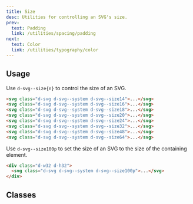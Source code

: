 ```yaml
---
title: Size
desc: Utilities for controlling an SVG's size.
prev:
  text: Padding
  link: /utilities/spacing/padding
next:
  text: Color
  link: /utilities/typography/color
---
```


## Usage

Use `d-svg--size{n}` to control the size of an SVG.

<code-well-header>
  <icon-phone class="d-svg--size14" />
  <icon-phone class="d-svg--size16" />
  <icon-phone class="d-svg--size18" />
  <icon-phone class="d-svg--size20" />
  <icon-phone class="d-svg--size24" />
  <icon-phone class="d-svg--size32" />
  <icon-phone class="d-svg--size48" />
  <icon-phone class="d-svg--size64" />
</code-well-header>

```html
<svg class="d-svg d-svg--system d-svg--size14">...</svg>
<svg class="d-svg d-svg--system d-svg--size16">...</svg>
<svg class="d-svg d-svg--system d-svg--size18">...</svg>
<svg class="d-svg d-svg--system d-svg--size20">...</svg>
<svg class="d-svg d-svg--system d-svg--size24">...</svg>
<svg class="d-svg d-svg--system d-svg--size32">...</svg>
<svg class="d-svg d-svg--system d-svg--size48">...</svg>
<svg class="d-svg d-svg--system d-svg--size64">...</svg>
```

Use `d-svg--size100p` to set the size of an SVG to the size of the containing element.

<code-well-header>
  <div class="d-w32 d-h32">
    <icon-phone class="d-svg--size100p" />
  </div>
</code-well-header>

```html
<div class="d-w32 d-h32">
  <svg class="d-svg d-svg--system d-svg--size100p">...</svg>
</div>
```

<script setup>
  import iconSizes from '@data/icons-sizes.json';
</script>

## Classes

<utility-class-table>
  <template #content>
    <tbody>
      <tr v-for="size in iconSizes">
        <th scope="row" class="d-ff-mono d-fc-purple d-fw-normal d-fs-100">{{ size.class }}</th>
          <td class="d-ff-mono d-fc-orange d-fs-100">
            <span v-if="size.sizeRem">
              width: {{ size.sizeRem }} !important;
              height: {{ size.sizeRem }} !important;
            </span>
            <span v-else-if="size.class === 'd-svg--size100p'">
              width: 100% !important;
              height: auto !important;
            </span>
          </td>
      </tr>
    </tbody>
  </template>
</utility-class-table>
